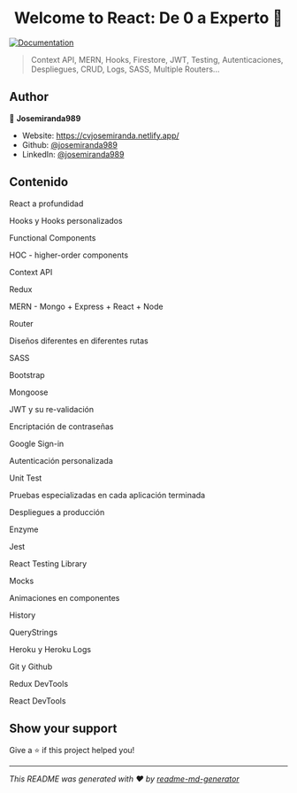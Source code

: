 <h1 align="center">Welcome to React: De 0 a Experto 👋</h1>
<p>
  <a href="https://www.udemy.com/course/react-cero-experto/" target="_blank">
    <img alt="Documentation" src="https://img.shields.io/badge/documentation-yes-brightgreen.svg" />
  </a>
</p>

> Context API, MERN, Hooks, Firestore, JWT, Testing, Autenticaciones, Despliegues, CRUD, Logs, SASS, Multiple Routers...

## Author

👤 **Josemiranda989**

* Website: https://cvjosemiranda.netlify.app/
* Github: [@josemiranda989](https://github.com/josemiranda989)
* LinkedIn: [@josemiranda989](https://linkedin.com/in/josemiranda989)


## Contenido

React a profundidad

Hooks y Hooks personalizados

Functional Components

HOC - higher-order components

Context API

Redux

MERN - Mongo + Express + React + Node

Router

Diseños diferentes en diferentes rutas

SASS

Bootstrap

Mongoose

JWT y su re-validación

Encriptación de contraseñas

Google Sign-in

Autenticación personalizada

Unit Test

Pruebas especializadas en cada aplicación terminada

Despliegues a producción

Enzyme

Jest

React Testing Library

Mocks

Animaciones en componentes

History

QueryStrings

Heroku y Heroku Logs

Git y Github

Redux DevTools

React DevTools

## Show your support

Give a ⭐️ if this project helped you!

***
_This README was generated with ❤️ by [readme-md-generator](https://github.com/kefranabg/readme-md-generator)_